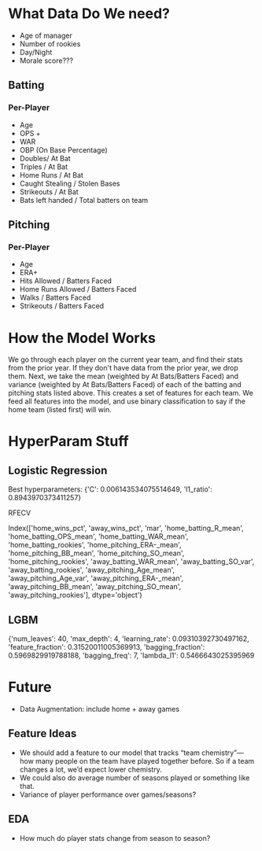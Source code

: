 # What Data Do We need?

- Age of manager
- Number of rookies
- Day/Night
- Morale score???

## Batting

### Per-Player

- Age
- OPS +
- WAR
- OBP (On Base Percentage)
- Doubles/ At Bat
- Triples / At Bat
- Home Runs / At Bat
- Caught Stealing / Stolen Bases
- Strikeouts / At Bat
- Bats left handed / Total batters on team

## Pitching

### Per-Player

- Age
- ERA+
- Hits Allowed / Batters Faced
- Home Runs Allowed / Batters Faced
- Walks / Batters Faced
- Strikeouts / Batters Faced

# How the Model Works

We go through each player on the current year team, and find their stats from the prior year. If they don't have data from the prior year, we drop them. Next, we take the mean (weighted by At Bats/Batters Faced) and variance (weighted by At Bats/Batters Faced) of each of the batting and pitching stats listed above. This creates a set of features for each team. We feed all features into the model, and use binary classification to say if the home team (listed first) will win.

# HyperParam Stuff

## Logistic Regression

Best hyperparameters: {'C': 0.006143534075514649, 'l1_ratio': 0.8943970373411257}

RFECV

Index(['home_wins_pct', 'away_wins_pct', 'mar', 'home_batting_R_mean',
'home_batting_OPS_mean', 'home_batting_WAR_mean',
'home_batting_rookies', 'home_pitching_ERA-_mean',
'home_pitching_BB_mean', 'home_pitching_SO_mean',
'home_pitching_rookies', 'away_batting_WAR_mean', 'away_batting_SO_var',
'away_batting_rookies', 'away_pitching_Age_mean',
'away_pitching_Age_var', 'away_pitching_ERA-_mean',
'away_pitching_BB_mean', 'away_pitching_SO_mean',
'away_pitching_rookies'],
dtype='object')

## LGBM

{'num_leaves': 40, 'max_depth': 4, 'learning_rate': 0.09310392730497162, 'feature_fraction': 0.31520011005369913, 'bagging_fraction': 0.5969829919788188, 'bagging_freq': 7, 'lambda_l1': 0.5466643025395969

# Future

- Data Augmentation: include home + away games

## Feature Ideas

- We should add a feature to our model that tracks “team chemistry”—how many people on the team have played together before. So if a team changes a lot, we’d expect lower chemistry.
- We could also do average number of seasons played or something like that.
- Variance of player performance over games/seasons?

## EDA

- How much do player stats change from season to season?
